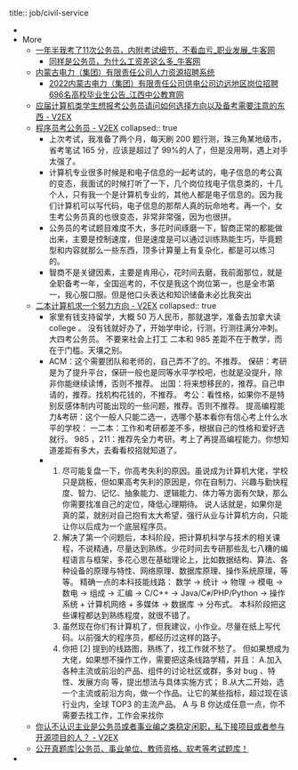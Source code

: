 title:: job/civil-service

-
- More
  - [一年半我考了11次公务员，内附考试细节，不看血亏_职业发展_牛客网](https://www.nowcoder.com/discuss/962449)
    - [同样是公务员，为什么工资差这么多_牛客网](https://www.nowcoder.com/feed/main/detail/f00c21b9d18c4bcd9832cac4a13d3292)
  - [内蒙古电力（集团）有限责任公司人力资源招聘系统](https://zhaopin.impc.com.cn/#/notice/noticeList)
    - [2022内蒙古电力（集团）有限责任公司供电公司边远地区岗位招聘696名高校毕业生公告_江西中公教育网](http://jx.offcn.com/html/2022/04/221893.html)
  - [应届计算机类学生想报考公务员请问如何选择方向以及备考需要注意的东西 - V2EX](https://www.v2ex.com/t/710343)
  - [程序员考公务员 - V2EX](https://v2ex.com/t/625515)
    collapsed:: true
    - 上次考试，我准备了两个月，每天刷 200 题行测，珠三角某地级市，省考笔试 165 分，应该是超过了 99%的人了，但是没用啊，遇上对手太强了。
    - 计算机专业很多时候是和电子信息的一起考试的，电子信息的考公真的变态，我面试的时候打听了一下，几个岗位找电子信息类的，十几个人，只有我一个是计算机专业的，其他人都是电子信息的。因为我们计算机可以写代码，电子信息的那帮人真的玩命地考。再一个，女生考公务员真的也很变态，非常非常强，因为也很拼。
    - 公务员的考试题目难度不大，多花时间琢磨一下，智商正常的都能做出来，主要是控制速度，但是速度是可以通过训练熟能生巧，毕竟题型和内容就那么一些东西，顶多计算量上有复杂化，都是可以练习的。
    - 智商不是关键因素，主要是肯用心，花时间去磨，我前面那位，就是全职备考一年，全国巡考的，不仅是我这个岗位第一，也是全市第一，我心服口服。但是他口头表达和知识储备未必比我突出
  - [二本计算机求一个努力方向 - V2EX](https://hk.v2ex.com/t/870369)
    collapsed:: true
    - 家里有钱支持留学，大概 50 万人民币，那就退学，准备去加拿大读 college 。
      没有钱就好办了，开始学申论，行测，行测往满分冲刺。大四考公务员。
      不要来社会上打工
      二本和 985 差距不在于教学，而在于门槛。天壤之别。
    - ACM：这个需要团队和老师的，自己弄不了的。不推荐。
      保研：考研是为了提升平台，保研一般也是同等水平学校吧，也就是没提升，除非你能继续读博，否则不推荐。
      出国：将来想移民的，推荐。自己申请的，推荐。找机构花钱的，不推荐。
      考公：看性格，如果你不是特别反感体制内可能出现的一些问题，推荐。否则不推荐。
      提高编程能力&考研：这个一般人只能二选一，选哪个基本看你有信心考上什么水平的学校：
      一二本：工作和考研都差不多，根据自己的性格和爱好选就行。
      985 ，211：推荐先全力考研。考上了再提高编程能力。你想知道差距有多大，去看看校招就知道了。
    - 1. 尽可能复盘一下，你高考失利的原因。虽说成为计算机大佬，学校只是跳板，但如果高考失利的原因是，你在自制力、兴趣与勤快程度、智力、记忆、抽象能力、逻辑能力、体力等方面有欠缺，那么你需要找准自己的定位，降低心理期待。
      说人话就是，如果你是真的菜，就别对自己抱有太大希望，强行从业与计算机方向，只能让你以后成为一个底层程序员。
      2. 解决了第一个问题后，本科阶段，把计算机科学与技术的相关课程，不说精通，尽量达到熟练。少花时间去专研那些乱七八糟的编程语言与框架，多花心思在基础理论上，比如数据结构、算法、各种设备的原理与特性、网络原理、数据库原理、操作系统原理，等等。
      精确一点的本科技能线路：
      数学 -> 统计 -> 物理 -> 模电 -> 数电 -> 组成 -> 汇编 -> C/C++ -> Java/C`#`/PHP/Python -> 操作系统 + 计算机网络 + 多媒体 -> 数据库 -> 分布式。
      本科阶段把这些课程都达到熟练程度，就很不错了。
      3. 虽然现在你们有计算机了，但我建议，小作业。尽量在纸上写代码。以前强大的程序员，都经历过这样的路子。
      4. 你把 [2] 提到的线路图，熟练了，找工作就不愁了。
      但如果想成为大佬，如果想不操作工作，需要把这条线路学精，并且：
      A.加入各种主流或前沿的产品、组件的讨论社区或群，多对 bug 、特性、发展方向 等，提出想法与具体实施方式；
      B.从大二开始，选一个主流或前沿方向，做一个作品。让它的某些指标，超过现在该行业内，全球 TOP3 的主流产品。
      A 与 B 你达成任意一点，你不需要去找工作，工作会来找你
  - [你认不认识主业是公务员或者事业编之类稳定闲职，私下接项目或者参与开源项目的人？ - V2EX](https://www.v2ex.com/t/558228)
  - [公开真题库|公务员、事业单位、教师资格、软考等考试题库！](https://www.gkzenti.cn/)
-
